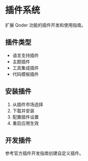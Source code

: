 # 插件系统

扩展 Qoder 功能的插件开发和使用指南。

## 插件类型
- 语言支持插件
- 主题插件
- 工具集成插件
- 代码模板插件

## 安装插件
1. 从插件市场选择
2. 下载并安装
3. 配置插件设置
4. 重启应用生效

## 开发插件
参考官方插件开发指南创建自定义插件。